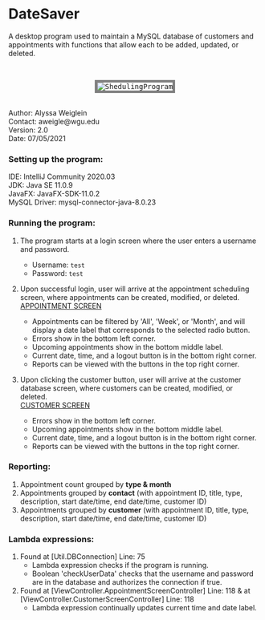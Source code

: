 # DateSaver
A desktop program used to maintain a MySQL database of customers and appointments with functions that allow each to be added, updated, or deleted.

<br><p align="center">
  <kbd>
<img src="CaptureGif.gif" alt="ShedulingProgram" style="border:5px solid grey"></img>
  </kbd>
</p><br>
Author: Alyssa Weiglein<br>
Contact: aweigle@wgu.edu<br>
Version: 2.0<br>
Date: 07/05/2021<br>

### Setting up the program:
IDE: IntelliJ Community 2020.03<br>
JDK: Java SE 11.0.9<br>
JavaFX: JavaFX-SDK-11.0.2<br>
MySQL Driver: mysql-connector-java-8.0.23<br>

### Running the program:
1. The program starts at a login screen where the user enters a username and password.<br>
   * Username: `test` <br>
   * Password: `test` <br>
        
2. Upon successful login, user will arrive at the appointment scheduling screen, where appointments can be created, modified, or deleted.
   <br><ins>APPOINTMENT SCREEN</ins>
   * Appointments can be filtered by 'All', 'Week', or 'Month', and will display a date label that corresponds to the selected radio button. 
   * Errors show in the bottom left corner.
   * Upcoming appointments show in the bottom middle label.
   * Current date, time, and a logout button is in the bottom right corner.
   * Reports can be viewed with the buttons in the top right corner.
      
3. Upon clicking the customer button, user will arrive at the customer database screen, where customers can be created, modified, or deleted.
   <br><ins>CUSTOMER SCREEN</ins>
   * Errors show in the bottom left corner.
   * Upcoming appointments show in the bottom middle label.
   * Current date, time, and a logout button is in the bottom right corner.
   * Reports can be viewed with the buttons in the top right corner.

### Reporting:
1. Appointment count grouped by <b>type & month</b>
2. Appointments grouped by <b>contact</b> (with appointment ID, title, type, description, start date/time, end date/time, customer ID)
3. Appointments grouped by <b>customer</b> (with appointment ID, title, type, description, start date/time, end date/time, customer ID)

### Lambda expressions:
1. Found at [Util.DBConnection] Line: 75
   * Lambda expression checks if the program is running.
   * Boolean 'checkUserData' checks that the username and password are in the database and authorizes the connection if true.
2. Found at [ViewController.AppointmentScreenController] Line: 118 & at [ViewController.CustomerScreenController] Line: 118
   * Lambda expression continually updates current time and date label.
